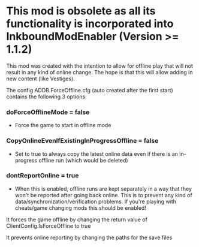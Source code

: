 # This mod is obsolete as all its functionality is incorporated into InkboundModEnabler (Version >= 1.1.2)

This mod was created with the intention to allow for offline play that will not result in any kind of online change.
The hope is that this will allow adding in new content (like Vestiges).

The config ADDB.ForceOffline.cfg (auto created after the first start) contains the following 3 options:

### doForceOfflineMode = false
- Force the game to start in offline mode

### CopyOnlineEvenIfExistingInProgressOffline = false
- Set to true to always copy the latest online data even if there is an in-progress offline run (which would be deleted)

### dontReportOnline = true
- When this is enabled, offline runs are kept separately in a way that they won't be reported after going back online. This is to prevent any kind of data/synchronization/verification problems. If you're playing with cheats/game changing mods this should be enabled!


It forces the game offline by changing the return value of ClientConfig.IsForceOffline to true

It prevents online reporting by changing the paths for the save files
